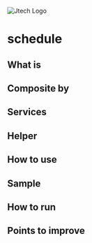 ![Jtech Logo](http://www.jtech.com.br/wp-content/uploads/2015/06/logo.png)

# schedule

## What is

## Composite by

## Services

## Helper

## How to use

## Sample

## How to run

## Points to improve